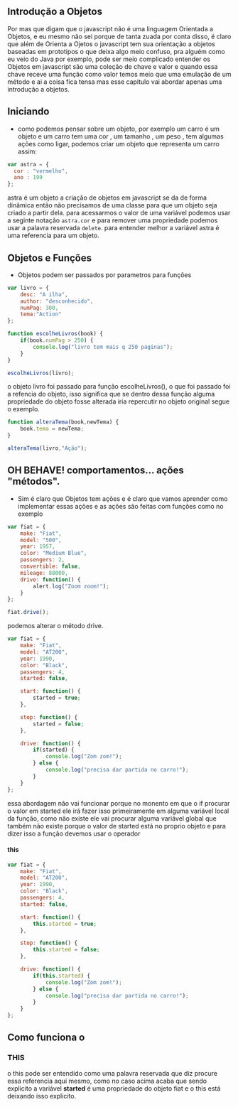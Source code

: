 ## Introdução a Objetos

Por mas que digam que o javascript não é uma linguagem Orientada a Objetos, e eu mesmo não sei porque de tanta zuada por conta disso, é claro que além de Orienta a Ojetos o javascript tem sua orientação a objetos baseadas em prototipos o que deixa algo meio confuso, pra alguém como eu veio do Java por exemplo, pode ser meio complicado entender os Objetos em javascript são uma coleção de chave e valor e quando essa chave receve uma função como valor temos meio que uma emulação de um método e ai a coisa fica tensa mas esse capitulo vai abordar apenas uma introdução a objetos.

## Iniciando
- como podemos pensar sobre um objeto, por exemplo um carro é um objeto e um carro tem uma cor , um tamanho , um peso , tem algumas ações como ligar, podemos criar um objeto que representa um carro assim:
````js
var astra = {
  cor : "vermelho",
  ano : 199
};
````
astra é um objeto a criação de objetos em javascript se da de forma dinâmica então não precisamos de uma classe para que um objeto seja criado a partir dela.
para acessarmos o valor de uma variável podemos usar a seginte notação  <code>astra.cor</code> e para remover uma propriedade podemos usar a palavra reservada <code>delete</code>.
para entender melhor a variável astra é uma referencia para um objeto.

## Objetos e Funções
- Objetos podem ser passados por parametros para funções
````js
var livro = {
	desc: "A ilha",
	author: "desconhecido",
	numPag: 300,
	tema:"Action"
};

function escolheLivros(book) {
	if(book.numPag > 250) {
		console.log("livro tem mais q 250 paginas");
	}
}

escolheLivros(livro);
````
o objeto livro foi passado para função escolheLivros(), o que foi passado foi a refencia do objeto, isso significa que se dentro dessa função alguma propriedade do objeto fosse alterada iria repercutir no objeto original segue o exemplo.

````js
function alteraTema(book,newTema) {
	book.tema = newTema;
}

alteraTema(livro,"Ação");
```` 

## OH BEHAVE! comportamentos... ações "métodos".
- Sim é claro que Objetos tem ações e é claro que vamos aprender como implementar essas ações e as ações são feitas com funções como no exemplo

````js
var fiat = {
	make: "Fiat",
	model: "500",
	year: 1957,
	color: "Medium Blue",
	passengers: 2,
	convertible: false,
	mileage: 88000,
	drive: function() {
		alert.log("Zoom zoom!");
	}
};

fiat.drive();
````
podemos alterar o método drive.

````js
var fiat = {
	make: "Fiat",
	model: "AT200",
	year: 1990,
	color: "Black",
	passengers: 4,
	started: false,

	start: function() {
		started = true;
	},

	stop: function() {
		started = false;
	},

	drive: function() {
		if(started) {
			console.log("Zom zom!");
		} else {
			console.log("precisa dar partida no carro!");
		}
	}
};
````

essa abordagem não vai funcionar porque no monento em que o if procurar o valor em started ele irá fazer isso primeiramente em alguma variável local da função, como não existe ele vai procurar alguma variável global que também não existe porque o valor de started está no proprio objeto e para dizer isso a função devemos usar o operador <h4>this</h4>

````js
var fiat = {
	make: "Fiat",
	model: "AT200",
	year: 1990,
	color: "Black",
	passengers: 4,
	started: false,

	start: function() {
		this.started = true;
	},

	stop: function() {
		this.started = false;
	},

	drive: function() {
		if(this.started) {
			console.log("Zom zom!");
		} else {
			console.log("precisa dar partida no carro!");
		}
	}
};
````


## Como funciona o <h3>THIS</h3>

o this pode ser entendido como uma palavra reservada que diz procure essa referencia aqui mesmo, como no caso acima acaba que sendo explicito a variável <b>started</b> é uma propriedade do objeto fiat e o this está deixando isso explicito.

